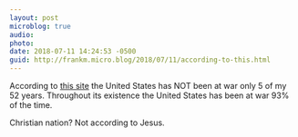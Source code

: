 ```yaml
---
layout: post
microblog: true
audio: 
photo: 
date: 2018-07-11 14:24:53 -0500
guid: http://frankm.micro.blog/2018/07/11/according-to-this.html
---
```

According to [this site](http://www.informationclearinghouse.info/article41086.htm) the United States has NOT been at war only 5 of my 52 years. Throughout its existence the United States has been at war 93% of the time. 

Christian nation? Not according to Jesus. 
